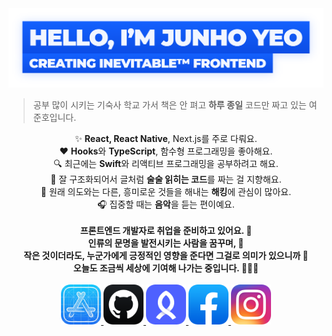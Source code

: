 <a href="https://github.com/junhoyeo">
	<img alt="Hello, I'm Junho Yeo" src="https://github.com/junhoyeo/junhoyeo/raw/master/images/title.png" width="612" />
</a>

> 공부 많이 시키는 기숙사 학교 가서 책은 안 펴고 **하루 종일** 코드만 짜고 있는 여준호입니다.

<div align="center" style="text-align:center">
	✨ <strong>React, React Native</strong>, Next.js를 주로 다뤄요.<br />
	♥️ <strong>Hooks</strong>와 <strong>TypeScript</strong>, 함수형 프로그래밍을 좋아해요.<br />
	🔍 최근에는 <strong>Swift</strong>와 리액티브 프로그래밍을 공부하려고 해요.<br />
	🎯 잘 구조화되어서 글처럼 <strong>술술 읽히는 코드</strong>를 짜는 걸 지향해요.<br />
	🏴‍ 원래 의도와는 다른, 흥미로운 것들을 해내는 <strong>해킹</strong>에 관심이 많아요.<br />
	🎧 집중할 때는 <strong>음악</strong>을 듣는 편이예요.<br /><br />
	<strong>
		프론트엔드 개발자로 취업을 준비하고 있어요. 🙌<br />
		인류의 문명을 발전시키는 사람을 꿈꾸며, 🚀<br />
		작은 것이더라도, 누군가에게 긍정적인 영향을 준다면 그걸로 의미가 있으니까 🌈<br />
		오늘도 조금씩 세상에 기여해 나가는 중입니다. 🏃‍♂️💨
	</strong>
</div>

<br />
<div align="center" style="text-align:center">
	<a href="https://trendy-resume.now.sh">
		<img src="https://raw.githubusercontent.com/junhoyeo/junhoyeo/master/icons/developer.png" width="64" height="64">
	</a>
	<a href="https://github.com/junhoyeo">
		<img src="https://raw.githubusercontent.com/junhoyeo/junhoyeo/master/icons/github.png" width="64" height="64">
	</a>
	<a href="https://www.rocketpunch.com/@jyeo">
		<img src="https://raw.githubusercontent.com/junhoyeo/junhoyeo/master/icons/rocketpunch.png" width="64" height="64">
	</a>
	<a href="https://www.facebook.com/juno3704">
		<img src="https://raw.githubusercontent.com/junhoyeo/junhoyeo/master/icons/facebook.png" width="64" height="64">
	</a>
	<a href="https://www.instagram.com/jyeo_official">
		<img src="https://raw.githubusercontent.com/junhoyeo/junhoyeo/master/icons/instagram.png" width="64" height="64">
	</a>
</div>
